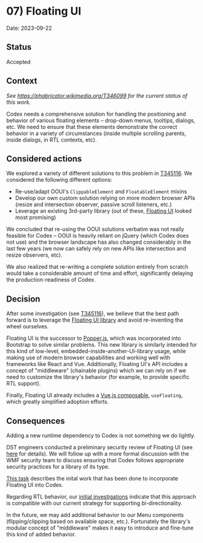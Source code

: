 # 07) Floating UI

Date: 2023-09-22

## Status

Accepted

## Context

*See https://phabricator.wikimedia.org/T346099 for the current status of this work.*

Codex needs a comprehensive solution for handling the positioning and behavior
of various floating elements – drop-down menus, tooltips, dialogs, etc. We need
to ensure that these elements demonstrate the correct behavior in a variety of
circumstances (inside multiple scrolling parents, inside dialogs, in RTL
contexts, etc).

## Considered actions

We explored a variety of different solutions to this problem in
[T345116](https://phabricator.wikimedia.org/T345116). We considered the
following different options:

- Re-use/adapt OOUI's `ClippableElement` and `FloatableElement` mixins
- Develop our own custom solution relying on more modern browser APIs (resize
  and intersection observer, passive scroll listeners, etc.)
- Leverage an existing 3rd-party library (out of these,
  [Floating UI](https://floating-ui.com/) looked most promising)

We concluded that re-using the OOUI solutions verbatim was not really feasible
for Codex – OOUI is heavily reliant on jQuery (which Codex does not use) and the
browser landscape has also changed considerably in the last few years (we now
can safely rely on new APIs like intersection and resize observers, etc).

We also realized that re-writing a complete solution entirely from scratch would
take a considerable amount of time and effort, significantly delaying the
production-readiness of Codex.

## Decision

After some investigation (see
[T345116](https://phabricator.wikimedia.org/T345116)), we believe that the best
path forward is to leverage the [Floating UI library](https://floating-ui.com)
and avoid re-inventing the wheel ourselves.

Floating UI is the successor to [Popper.js](https://popper.js.org/), which was
incorporated into Bootstrap to solve similar problems. This new library is
similarly intended for this kind of low-level,
embedded-inside-another-UI-library usage, while making use of modern browser
capabilities and working well with frameworks like React and Vue.
Additionally, Floating UI's API includes a concept of "middleware" (chainable
plugins) which we can rely on if we need to customize the library's
behavior (for example, to provide specific RTL support).

Finally, Floating UI already includes a [Vue.js composable](https://floating-ui.com/docs/vue),
`useFloating`, which greatly simplified adoption efforts.

## Consequences

Adding a new runtime dependency to Codex is not something we do lightly.

DST engineers conducted a preliminary security review of Floating UI (see
[here](https://phabricator.wikimedia.org/T346097) for details). We will follow
up with a more formal discussion with the WMF security team to discuss ensuring
that Codex follows appropriate security practices for a library of its type.

[This task](https://phabricator.wikimedia.org/T346099) describes the inital work
that has been done to incorporate Floating UI into Codex.

Regarding RTL behavior, our [initial investigations](https://phabricator.wikimedia.org/T346100)
indicate that this approach is compatible with our current strategy for supporting
bi-directionality.

In the future, we may add additional behavior to our Menu components
(flipping/clipping based on available space, etc.). Fortunately the library's
modular concept of "middleware" makes it easy to introduce and fine-tune this
kind of added behavior.

